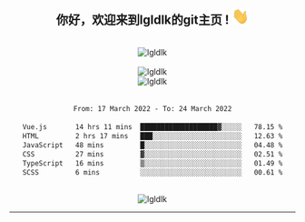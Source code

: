 <div align="center">
<h2> 你好，欢迎来到lgldlk的git主页 ! <img src="https://github.com/lgldlk/lgldlk/blob/main/gifs/Hi.gif" width="30px"></h2>
</div>

<div align="center">
 </br>
 <img src="http://aiitapp.cn:8091/?color=rgba(37,144,118,1)&shadowColor=rgba(12,16,20,1)&fontSize=120&&shadowOffsetX=9&shadowOffsetY=11" height="26px" alt="lgldlk" />
 </br>

   </br>
 <img src="https://github-readme-stats.vercel.app/api?username=lgldlk&show_icons=true&theme=gotham&locale=cn" alt="lgldlk" />
 

</br>

<img  src="http://github-readme-stats.vercel.app/api/top-langs/?username=lgldlk&show_icons=true&theme=gotham&locale=cn&layout=compact" alt="lgldlk"/>  
</br>
</br>

<!--START_SECTION:waka-->

```text
From: 17 March 2022 - To: 24 March 2022

Vue.js       14 hrs 11 mins  ███████████████████▓░░░░░   78.15 %
HTML         2 hrs 17 mins   ███░░░░░░░░░░░░░░░░░░░░░░   12.63 %
JavaScript   48 mins         █░░░░░░░░░░░░░░░░░░░░░░░░   04.48 %
CSS          27 mins         ▓░░░░░░░░░░░░░░░░░░░░░░░░   02.51 %
TypeScript   16 mins         ▒░░░░░░░░░░░░░░░░░░░░░░░░   01.49 %
SCSS         6 mins          ░░░░░░░░░░░░░░░░░░░░░░░░░   00.61 %
```

<!--END_SECTION:waka-->

 </br>
  <img src="https://visitor-badge.glitch.me/badge?page_id=lgldlk" alt="lgldlk" />

---

 

